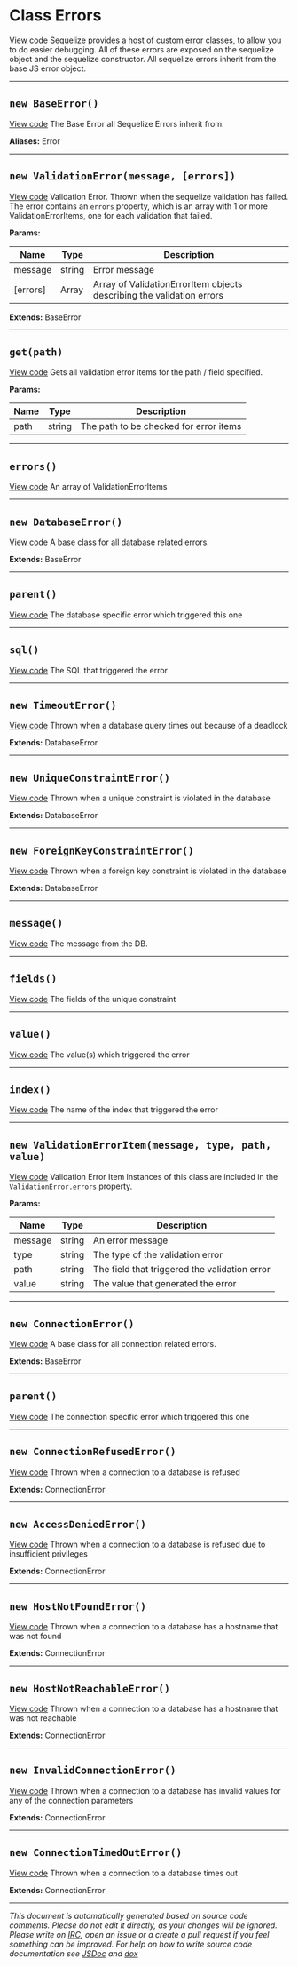 <a name="errors"></a>
# Class Errors
[View code](https://github.com/sequelize/sequelize/blob/cdd8c3be7961c58c1446cb4893939a2986db9876/lib/errors.js#L11)
Sequelize provides a host of custom error classes, to allow you to do easier debugging. All of these errors are exposed on the sequelize object and the sequelize constructor.
All sequelize errors inherit from the base JS error object.


***

<a name="baseerror"></a>
## `new BaseError()`
[View code](https://github.com/sequelize/sequelize/blob/cdd8c3be7961c58c1446cb4893939a2986db9876/lib/errors.js#L20)
The Base Error all Sequelize Errors inherit from.

__Aliases:__ Error

***

<a name="validationerror"></a>
## `new ValidationError(message, [errors])`
[View code](https://github.com/sequelize/sequelize/blob/cdd8c3be7961c58c1446cb4893939a2986db9876/lib/errors.js#L40)
Validation Error. Thrown when the sequelize validation has failed. The error contains an `errors` property,
which is an array with 1 or more ValidationErrorItems, one for each validation that failed.


**Params:**

| Name | Type | Description |
| ---- | ---- | ----------- |
| message | string | Error message |
| [errors] | Array | Array of ValidationErrorItem objects describing the validation errors  |


__Extends:__ BaseError

***

<a name="get"></a>
## `get(path)`
[View code](https://github.com/sequelize/sequelize/blob/cdd8c3be7961c58c1446cb4893939a2986db9876/lib/errors.js#L53)
Gets all validation error items for the path / field specified.


**Params:**

| Name | Type | Description |
| ---- | ---- | ----------- |
| path | string | The path to be checked for error items |


***

<a name="errors"></a>
## `errors()`
[View code](https://github.com/sequelize/sequelize/blob/cdd8c3be7961c58c1446cb4893939a2986db9876/lib/errors.js#L67)
An array of ValidationErrorItems

***

<a name="databaseerror"></a>
## `new DatabaseError()`
[View code](https://github.com/sequelize/sequelize/blob/cdd8c3be7961c58c1446cb4893939a2986db9876/lib/errors.js#L74)
A base class for all database related errors.

__Extends:__ BaseError

***

<a name="parent"></a>
## `parent()`
[View code](https://github.com/sequelize/sequelize/blob/cdd8c3be7961c58c1446cb4893939a2986db9876/lib/errors.js#L88)
The database specific error which triggered this one

***

<a name="sql"></a>
## `sql()`
[View code](https://github.com/sequelize/sequelize/blob/cdd8c3be7961c58c1446cb4893939a2986db9876/lib/errors.js#L94)
The SQL that triggered the error

***

<a name="timeouterror"></a>
## `new TimeoutError()`
[View code](https://github.com/sequelize/sequelize/blob/cdd8c3be7961c58c1446cb4893939a2986db9876/lib/errors.js#L101)
Thrown when a database query times out because of a deadlock

__Extends:__ DatabaseError

***

<a name="uniqueconstrainterror"></a>
## `new UniqueConstraintError()`
[View code](https://github.com/sequelize/sequelize/blob/cdd8c3be7961c58c1446cb4893939a2986db9876/lib/errors.js#L112)
Thrown when a unique constraint is violated in the database

__Extends:__ DatabaseError

***

<a name="foreignkeyconstrainterror"></a>
## `new ForeignKeyConstraintError()`
[View code](https://github.com/sequelize/sequelize/blob/cdd8c3be7961c58c1446cb4893939a2986db9876/lib/errors.js#L131)
Thrown when a foreign key constraint is violated in the database

__Extends:__ DatabaseError

***

<a name="message"></a>
## `message()`
[View code](https://github.com/sequelize/sequelize/blob/cdd8c3be7961c58c1446cb4893939a2986db9876/lib/errors.js#L151)
The message from the DB.

***

<a name="fields"></a>
## `fields()`
[View code](https://github.com/sequelize/sequelize/blob/cdd8c3be7961c58c1446cb4893939a2986db9876/lib/errors.js#L157)
The fields of the unique constraint

***

<a name="value"></a>
## `value()`
[View code](https://github.com/sequelize/sequelize/blob/cdd8c3be7961c58c1446cb4893939a2986db9876/lib/errors.js#L163)
The value(s) which triggered the error

***

<a name="index"></a>
## `index()`
[View code](https://github.com/sequelize/sequelize/blob/cdd8c3be7961c58c1446cb4893939a2986db9876/lib/errors.js#L169)
The name of the index that triggered the error

***

<a name="validationerroritem"></a>
## `new ValidationErrorItem(message, type, path, value)`
[View code](https://github.com/sequelize/sequelize/blob/cdd8c3be7961c58c1446cb4893939a2986db9876/lib/errors.js#L181)
Validation Error Item
Instances of this class are included in the `ValidationError.errors` property.


**Params:**

| Name | Type | Description |
| ---- | ---- | ----------- |
| message | string | An error message |
| type | string | The type of the validation error |
| path | string | The field that triggered the validation error |
| value | string | The value that generated the error |


***

<a name="connectionerror"></a>
## `new ConnectionError()`
[View code](https://github.com/sequelize/sequelize/blob/cdd8c3be7961c58c1446cb4893939a2986db9876/lib/errors.js#L193)
A base class for all connection related errors.

__Extends:__ BaseError

***

<a name="parent"></a>
## `parent()`
[View code](https://github.com/sequelize/sequelize/blob/cdd8c3be7961c58c1446cb4893939a2986db9876/lib/errors.js#L206)
The connection specific error which triggered this one

***

<a name="connectionrefusederror"></a>
## `new ConnectionRefusedError()`
[View code](https://github.com/sequelize/sequelize/blob/cdd8c3be7961c58c1446cb4893939a2986db9876/lib/errors.js#L213)
Thrown when a connection to a database is refused

__Extends:__ ConnectionError

***

<a name="accessdeniederror"></a>
## `new AccessDeniedError()`
[View code](https://github.com/sequelize/sequelize/blob/cdd8c3be7961c58c1446cb4893939a2986db9876/lib/errors.js#L224)
Thrown when a connection to a database is refused due to insufficient privileges

__Extends:__ ConnectionError

***

<a name="hostnotfounderror"></a>
## `new HostNotFoundError()`
[View code](https://github.com/sequelize/sequelize/blob/cdd8c3be7961c58c1446cb4893939a2986db9876/lib/errors.js#L235)
Thrown when a connection to a database has a hostname that was not found

__Extends:__ ConnectionError

***

<a name="hostnotreachableerror"></a>
## `new HostNotReachableError()`
[View code](https://github.com/sequelize/sequelize/blob/cdd8c3be7961c58c1446cb4893939a2986db9876/lib/errors.js#L246)
Thrown when a connection to a database has a hostname that was not reachable

__Extends:__ ConnectionError

***

<a name="invalidconnectionerror"></a>
## `new InvalidConnectionError()`
[View code](https://github.com/sequelize/sequelize/blob/cdd8c3be7961c58c1446cb4893939a2986db9876/lib/errors.js#L257)
Thrown when a connection to a database has invalid values for any of the connection parameters

__Extends:__ ConnectionError

***

<a name="connectiontimedouterror"></a>
## `new ConnectionTimedOutError()`
[View code](https://github.com/sequelize/sequelize/blob/cdd8c3be7961c58c1446cb4893939a2986db9876/lib/errors.js#L268)
Thrown when a connection to a database times out

__Extends:__ ConnectionError

***

_This document is automatically generated based on source code comments. Please do not edit it directly, as your changes will be ignored. Please write on <a href="irc://irc.freenode.net/#sequelizejs">IRC</a>, open an issue or a create a pull request if you feel something can be improved. For help on how to write source code documentation see [JSDoc](http://usejsdoc.org) and [dox](https://github.com/tj/dox)_